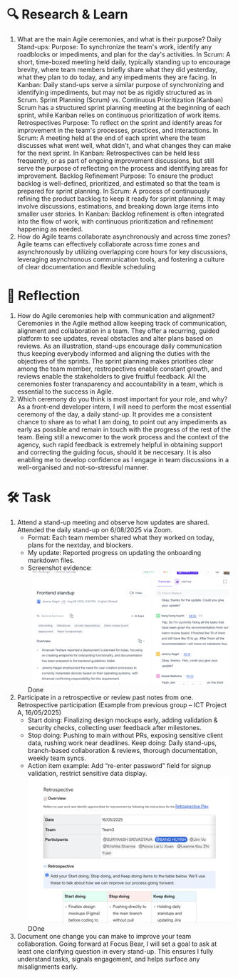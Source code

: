 # 🔍 Research & Learn
1. What are the main Agile ceremonies, and what is their purpose?
    Daily Stand-ups:
        Purpose:
        To synchronize the team's work, identify any roadblocks or impediments, and plan for the day's activities. 
        In Scrum:
        A short, time-boxed meeting held daily, typically standing up to encourage brevity, where team members briefly share what they did yesterday, what they plan to do today, and any impediments they are facing. 
        In Kanban:
        Daily stand-ups serve a similar purpose of synchronizing and identifying impediments, but may not be as rigidly structured as in Scrum. 
    Sprint Planning (Scrum) vs. Continuous Prioritization (Kanban)
        Scrum has a structured sprint planning meeting at the beginning of each sprint, while Kanban relies on continuous prioritization of work items. 
    Retrospectives
        Purpose:
        To reflect on the sprint and identify areas for improvement in the team's processes, practices, and interactions. 
        In Scrum:
        A meeting held at the end of each sprint where the team discusses what went well, what didn't, and what changes they can make for the next sprint. 
        In Kanban:
        Retrospectives can be held less frequently, or as part of ongoing improvement discussions, but still serve the purpose of reflecting on the process and identifying areas for improvement. 
    Backlog Refinement
        Purpose:
        To ensure the product backlog is well-defined, prioritized, and estimated so that the team is prepared for sprint planning. 
        In Scrum:
        A process of continuously refining the product backlog to keep it ready for sprint planning. It may involve discussions, estimations, and breaking down large items into smaller user stories. 
        In Kanban:
        Backlog refinement is often integrated into the flow of work, with continuous prioritization and refinement happening as needed. 
2. How do Agile teams collaborate asynchronously and across time zones?
Agile teams can effectively collaborate across time zones and asynchronously by utilizing overlapping core hours for key discussions, leveraging asynchronous communication tools, and fostering a culture of clear documentation and flexible scheduling
# 📝 Reflection
1. How do Agile ceremonies help with communication and alignment?
    Ceremonies in the Agile method allow keeping track of communication, alignment and collaboration in a team. They offer a recurring, guided platform to see updates, reveal obstacles and alter plans based on reviews. As an illustration, stand-ups encourage daily communication thus keeping everybody informed and aligning the duties with the objectives of the sprints. The sprint planning makes priorities clear among the team member, restropectives enable constant growth, and reviews enable the stakeholders to give fruitful feedback. All the ceremonies foster transparency and accountability in a team, which is essential to the success in Agile.
2. Which ceremony do you think is most important for your role, and why?
    As a front-end developer intern, I will need to perform the most essential ceremony of the day, a daily stand-up. It provides me a consistent chance to share as to what I am doing, to point out any impediments as early as possible and remain in touch with the progress of the rest of the team. Being still a newcomer to the work process and the context of the agency, such rapid feedback is extremely helpful in obtaining support and correcting the guiding focus, should it be neccesary. It is also enabling me to develop confidence as I engage in team discussions in a well-organised and not-so-stressful manner.
# 🛠️ Task
1. Attend a stand-up meeting and observe how updates are shared.
    Attended the daily stand-up on 6/08/2025 via Zoom.  
    - Format: Each team member shared what they worked on today, plans for the nextday, and blockers.  
    - My update: Reported progress on updating the onboarding markdown files.
    - Screenshot evidence:  
      ![Stand-up Evidence](Standup_meeting.png)
    Done
2. Participate in a retrospective or review past notes from one.
    Retrospective participation (Example from previous group – ICT Project A, 16/05/2025)
    - Start doing: Finalizing design mockups early, adding validation & security checks, collecting user feedback after milestones.
    - Stop doing: Pushing to main without PRs, exposing sensitive client data, rushing work near deadlines.
    Keep doing: Daily stand-ups, branch-based collaboration & reviews, thorough documentation, weekly team syncs.
    - Action item example: Add “re-enter password” field for signup validation, restrict sensitive data display.
    ![Restropective evidence](Restropective.png)
    DOne
3. Document one change you can make to improve your team collaboration.
    Going forward at Focus Bear, I will set a goal to ask at least one clarifying question in every stand-up. This ensures I fully understand tasks, signals engagement, and helps surface any misalignments early.
